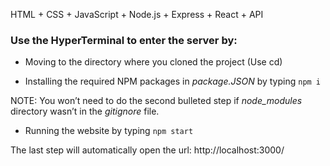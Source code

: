 HTML + CSS + JavaScript + Node.js + Express + React + API

### Use the HyperTerminal to enter the server by:

- Moving to the directory where you cloned the project (Use cd)

- Installing the required NPM packages in *package.JSON* by typing `npm i`

NOTE: You won’t need to do the second bulleted step if *node_modules* directory wasn’t in the *gitignore* file.

- Running the website by typing `npm start`

The last step will automatically open the url: http://localhost:3000/
